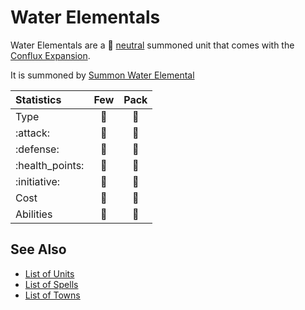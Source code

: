 # Water Elementals

Water Elementals are a 🚧 [neutral](../towns/neutral.md) summoned unit that comes with the [Conflux Expansion](../content.md).

It is summoned by [Summon Water Elemental](../spells/summon_water_elemental.md)


| Statistics | Few | Pack |
| :--- | :---: | :---: |
| Type | 🚧 | 🚧 |
| :attack: | 🚧 | 🚧 |
| :defense: | 🚧 | 🚧 |
| :health_points: | 🚧 | 🚧 |
| :initiative: | 🚧 | 🚧 |
| Cost | 🚧 | 🚧 |
| Abilities | 🚧 | 🚧 |


## See Also

- [List of Units](../units.md)
- [List of Spells](../spells.md)
- [List of Towns](../towns.md)
